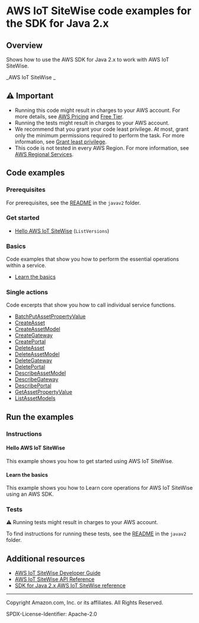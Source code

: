 # AWS IoT SiteWise code examples for the SDK for Java 2.x

## Overview

Shows how to use the AWS SDK for Java 2.x to work with AWS IoT SiteWise.

<!--custom.overview.start-->
<!--custom.overview.end-->

_AWS IoT SiteWise _

## ⚠ Important

* Running this code might result in charges to your AWS account. For more details, see [AWS Pricing](https://aws.amazon.com/pricing/) and [Free Tier](https://aws.amazon.com/free/).
* Running the tests might result in charges to your AWS account.
* We recommend that you grant your code least privilege. At most, grant only the minimum permissions required to perform the task. For more information, see [Grant least privilege](https://docs.aws.amazon.com/IAM/latest/UserGuide/best-practices.html#grant-least-privilege).
* This code is not tested in every AWS Region. For more information, see [AWS Regional Services](https://aws.amazon.com/about-aws/global-infrastructure/regional-product-services).

<!--custom.important.start-->
<!--custom.important.end-->

## Code examples

### Prerequisites

For prerequisites, see the [README](../../README.md#Prerequisites) in the `javav2` folder.


<!--custom.prerequisites.start-->
<!--custom.prerequisites.end-->

### Get started

- [Hello AWS IoT SiteWise](src/main/java/com/example/iotsitewise/HelloSitewise.java#L17) (`ListVersions`)


### Basics

Code examples that show you how to perform the essential operations within a service.

- [Learn the basics](src/main/java/com/example/iotsitewise/scenario/SitewiseScenario.java)


### Single actions

Code excerpts that show you how to call individual service functions.

- [BatchPutAssetPropertyValue](src/main/java/com/example/iotsitewise/scenario/SitewiseActions.java#L161)
- [CreateAsset](src/main/java/com/example/iotsitewise/scenario/SitewiseActions.java#L135)
- [CreateAssetModel](src/main/java/com/example/iotsitewise/scenario/SitewiseActions.java#L90)
- [CreateGateway](src/main/java/com/example/iotsitewise/scenario/SitewiseActions.java#L398)
- [CreatePortal](src/main/java/com/example/iotsitewise/scenario/SitewiseActions.java#L300)
- [DeleteAsset](src/main/java/com/example/iotsitewise/scenario/SitewiseActions.java#L254)
- [DeleteAssetModel](src/main/java/com/example/iotsitewise/scenario/SitewiseActions.java#L278)
- [DeleteGateway](src/main/java/com/example/iotsitewise/scenario/SitewiseActions.java#L435)
- [DeletePortal](src/main/java/com/example/iotsitewise/scenario/SitewiseActions.java#L328)
- [DescribeAssetModel](src/main/java/com/example/iotsitewise/scenario/SitewiseActions.java#L234)
- [DescribeGateway](src/main/java/com/example/iotsitewise/scenario/SitewiseActions.java#L452)
- [DescribePortal](src/main/java/com/example/iotsitewise/scenario/SitewiseActions.java#L374)
- [GetAssetPropertyValue](src/main/java/com/example/iotsitewise/scenario/SitewiseActions.java#L213)
- [ListAssetModels](src/main/java/com/example/iotsitewise/scenario/SitewiseActions.java#L350)


<!--custom.examples.start-->
<!--custom.examples.end-->

## Run the examples

### Instructions


<!--custom.instructions.start-->
<!--custom.instructions.end-->

#### Hello AWS IoT SiteWise

This example shows you how to get started using AWS IoT SiteWise.


#### Learn the basics

This example shows you how to Learn core operations for AWS IoT SiteWise using an AWS SDK.


<!--custom.basic_prereqs.iotsitewise_Scenario.start-->
<!--custom.basic_prereqs.iotsitewise_Scenario.end-->


<!--custom.basics.iotsitewise_Scenario.start-->
<!--custom.basics.iotsitewise_Scenario.end-->


### Tests

⚠ Running tests might result in charges to your AWS account.


To find instructions for running these tests, see the [README](../../README.md#Tests)
in the `javav2` folder.



<!--custom.tests.start-->
<!--custom.tests.end-->

## Additional resources

- [AWS IoT SiteWise Developer Guide](https://docs.aws.amazon.com/iot-sitewise/latest/userguide/what-is-sitewise.html)
- [AWS IoT SiteWise API Reference](https://docs.aws.amazon.com/iot-sitewise/latest/APIReference/Welcome.html)
- [SDK for Java 2.x AWS IoT SiteWise reference](https://sdk.amazonaws.com/java/api/latest/software/amazon/awssdk/services/iotsitewise/package-summary.html)

<!--custom.resources.start-->
<!--custom.resources.end-->

---

Copyright Amazon.com, Inc. or its affiliates. All Rights Reserved.

SPDX-License-Identifier: Apache-2.0